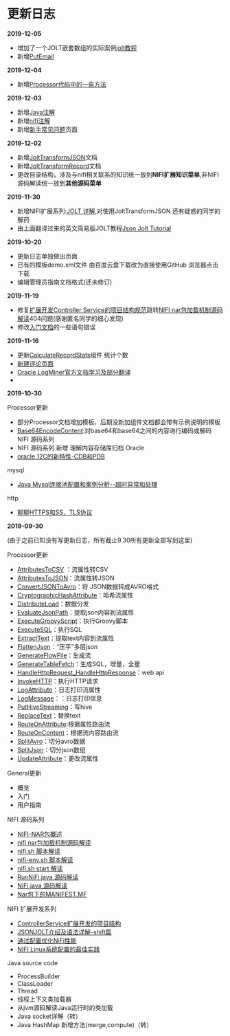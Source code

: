 # 更新日志

**2019-12-05**

* 增加了一个JOLT嵌套数组的实际案例[jolt教程](./jolt/jolt详解.md)
* 新增[PutEmail](./processors/PutEmail.md)

**2019-12-04**

* 新增[Processor代码中的一些方法](./code/Processor方法.md)

**2019-12-03**

* 新增[Java注解](./java-source-code/java注解.md)
* 新增[nifi注解](./code/nifi注解.md)
* 新增[新手常见问题](./newQuestions.md)页面

**2019-12-02**

* 新增[JoltTransformJSON](./processors/JoltTransformJSON.md)文档
* 新增[JoltTransformRecord](./processors/JoltTransformRecord.md)文档
* 更改目录结构，涉及与nifi相关联系的知识统一放到**NIFI扩展知识菜单**,非NIFI源码解读统一放到**其他源码菜单**

**2019-11-30**

* 新增NIFI扩展系列:[JOLT 详解](./jolt/jolt详解.md),对使用JoltTransformJSON 还有疑惑的同学的解药
* 由上面翻译过来的英文简易版JOLT教程[Json Jolt Tutorial](./jolt/joltdoc.md)

**2019-10-20**

* 更新日志单独做出页面
* 已有的模板demo.xml文件  由百度云盘下载改为直接使用GitHub 浏览器点击下载
* 编辑管理员指南文档格式(还未修订)

**2019-11-19**

* 修复[扩展开发Controller Service的项目结构规范](./extend/ControllerServiceArchive.md)跳转[NIFI nar包加载机制源码解读](./code/nifi-nar-classloader.md)404问题(感谢匿名同学的细心发现)
* 修改[入门文档](./general/GettingStarted.md)的一些语句错误


**2019-11-16**

* 更新[CalculateRecordStats](./processors/CalculateRecordStats.md)组件 统计个数
* [新建评论页面](./comment.md)
* [Oracle LogMiner官方文档学习及部分翻译](./oracle/Oracle12cLogMiner分析Redo日志文件.md)
* 
**2019-10-30**

 Processor更新
* 部分Processor文档增加模板，后期没新加组件文档都会带有示例说明的模板
* [Base64EncodeContent](./processors/Base64EncodeContent.md):对base64和base64之间的内容进行编码或解码
 NIFI 源码系列
* NIFI 源码系列 新增 理解内容存储库归档
 Oracle
* [oracle 12C的新特性-CDB和PDB](./.vuepress/dist/oracle/oracle&#32;12C的新特性-CDB和PDB.html)
  
 mysql
* [Java Mysql连接池配置和案例分析--超时异常和处理](./mysql/Java&#32;Mysql连接池配置和案例分析--超时异常和处理.md)

 http
* [聊聊HTTPS和SS、TLS协议](./http/聊聊HTTPS和SS、TLS协议.md)
  
**2019-09-30**

(由于之前已知没有写更新日志，所有截止9.30所有更新全部写到这里)

 Processor更新
* [AttributesToCSV](./processors/AttributesToCSV.md) ：流属性转CSV
* [AttributesToJSON](./processors/AttributesToJSON.md)：流属性转JSON
* [ConvertJSONToAvro](./processors/ConvertJSONToAvro.md)：将 JSON数据转成AVRO格式
* [CryptographicHashAttribute](./processors/CryptographicHashAttribute.md)：哈希流属性
* [DistributeLoad](./processors/DistributeLoad.md)：数据分发
* [EvaluateJsonPath](./processors/EvaluateJsonPath.md)：提取json内容到流属性
* [ExecuteGroovyScript](./processors/ExecuteGroovyScript.md)：执行Groovy脚本
* [ExecuteSQL](./processors/ExecuteSQL.md)：执行SQL
* [ExtractText](./processors/ExtractText.md)：提取text内容到流属性
* [FlattenJson](./processors/FlattenJson.md)：“压平”多层json
* [GenerateFlowFile](./processors/GenerateFlowFile.md)：生成流
* [GenerateTableFetch](./processors/GenerateTableFetch.md)：生成SQL，增量，全量
* [HandleHttpRequest_HandleHttpResponse](./processors/HandleHttpRequest_HandleHttpResponse.md)：web api
* [InvokeHTTP](./processors/InvokeHTTP.md)：执行HTTP请求
* [LogAttribute](./processors/LogAttribute.md)：日志打印流属性
* [LogMessage](./processors/LogMessage.md)：：日志打印信息
* [PutHiveStreaming](./processors/PutHiveStreaming.md)：写hive
* [ReplaceText](./processors/ReplaceText.md)：替换text
* [RouteOnAttribute](./processors/RouteOnAttribute.md):根据属性路由流
* [RouteOnContent](./processors/RouteOnContent.md)：根据流内容路由流
* [SplitAvro](./processors/SplitAvro.md)：切分avro数据
* [SplitJson](./processors/SplitJson.md)：切分json数组
* [UpdateAttribute](./processors/UpdateAttribute.md)：更改流属性

 General更新
* 概览
* 入门
* 用户指南

 NIFI 源码系列
* [NIFI-NAR包概述](./code/nifi-nar.md)
* [nifi nar包加载机制源码解读](./code/nifi-nar-classloader.md)
* [nifi.sh 脚本解读](./code/nifi-sh.md)
* [nifi-env.sh 脚本解读](./code/nifi-env-sh.md)
* [nifi.sh start 解读](./code/nifi-sh-start.md)
* [RunNiFi.java 源码解读](./code/RunNiFi.md)
* [NiFi.java 源码解读](./code/NiFi.md)
* [Nar包下的MANIFEST.MF](./code/UnpackNar.md)

 NIFI 扩展开发系列
* [ControllerService扩展开发的项目结构](./extend/ControllerServiceArchive.md)
* [JSONJOLT介绍及语法详解-shift篇](./extend/JsonJoltShift.md)
* [通过配置优化NiFi性能](./extend/通过配置优化NiFi性能.md)
* [NIFI Linux系统配置的最佳实践](./extend/NIFI&#32;Linux系统配置的最佳实践.md)

 Java source code
* ProcessBuilder
* ClassLoader
* Thread
* 线程上下文类加载器
* 从jvm源码解读Java运行时的类加载
* Java socket详解（转）
* Java HashMap 新增方法(merge,compute)（转）